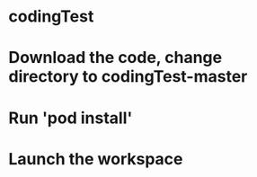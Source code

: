 # codingTest

# Download the code, change directory to codingTest-master
# Run 'pod install'
# Launch the workspace
